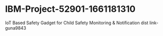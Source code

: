 # IBM-Project-52901-1661181310
IoT Based Safety Gadget for Child Safety Monitoring &amp; Notification
dist link-guna9843
